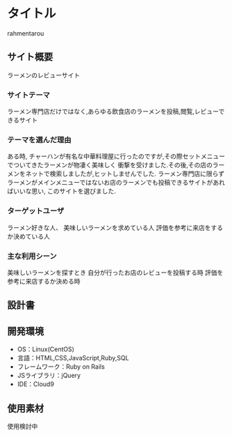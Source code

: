 # タイトル
rahmentarou

## サイト概要
ラーメンのレビューサイト

### サイトテーマ
ラーメン専門店だけではなく,あらゆる飲食店のラーメンを投稿,閲覧,レビューできるサイト

### テーマを選んだ理由
ある時, チャーハンが有名な中華料理屋に行ったのですが,その際セットメニューでついてきたラーメンが物凄く美味しく
衝撃を受けました.その後,その店のラーメンをネットで検索しましたが,ヒットしませんでした.
ラーメン専門店に限らず　ラーメンがメインメニューではないお店のラーメンでも投稿できるサイトがあればいいな思い,
このサイトを選びました.

### ターゲットユーザ
ラーメン好きな人、
美味しいラーメンを求めている人
評価を参考に来店をするか決めている人

### 主な利用シーン
美味しいラーメンを探すとき
自分が行ったお店のレビューを投稿する時
評価を参考に来店するか決める時


## 設計書


## 開発環境
- OS：Linux(CentOS)
- 言語：HTML,CSS,JavaScript,Ruby,SQL
- フレームワーク：Ruby on Rails
- JSライブラリ：jQuery
- IDE：Cloud9

## 使用素材
使用検討中